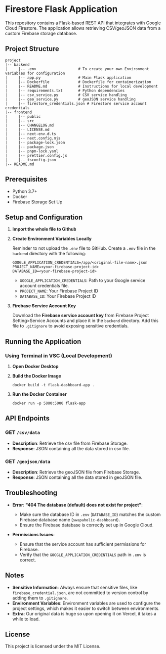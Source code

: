 # Firestore Flask Application

This repository contains a Flask-based REST API that integrates with Google Cloud Firestore. The application allows retrieving CSV/geoJSON data from a custom Firebase storage database.

## Project Structure

```
project
|-- backend
|     |-- .env                   # To create your own Environment variables for configuration
|     |-- app.py                 # Main Flask application
|     |-- Dockerfile             # Dockerfile for containerization
|     |-- README.md              # Instructions for local development
|     |-- requirements.txt       # Python dependencies
|     |-- csv_service.py         # CSV service handling
|     |-- geo_service.py         # geoJSON service handling
|     |-- firestore_credentials.json # Firestore service account credentials
|-- frontend
|     |-- public                 
|     |-- src 
|     |-- CHANGELOG.md
|     |-- LICENSE.md
|     |-- next-env.d.ts
|     |-- next.config.mjs
|     |-- package-lock.json
|     |-- package.json
|     |-- pnpm-lock.yaml
|     |-- prettier.config.js
|     |-- tsconfig.json
|-- README.md

```

## Prerequisites

- Python 3.7+
- Docker
- Firebase Storage Set Up

## Setup and Configuration

1. **Import the whole file to Github**

2. **Create Environment Variables Locally**

   Reminder to not upload the `.env` file to GitHub.
   Create a `.env` file in the `backend` directory with the following:

   ```env
   GOOGLE_APPLICATION_CREDENTIALS=/app/<original-file-name>.json
   PROJECT_NAME=<your-firebase-project-id>
   DATABASE_ID=<your-firebase-project-id>
   ```

   - `GOOGLE_APPLICATION_CREDENTIALS`: Path to your Google service account credentials file.
   - `PROJECT_NAME`: Your Firebase Project ID
   - `DATABASE_ID`: Your Firebase Project ID

3. **Firebase Service Account Key**

   Download the **Firebase service account key** from Firebase Project Setting>Service Accounts and place it in the `backend` directory. Add this file to `.gitignore` to avoid exposing sensitive credentials.

## Running the Application

### Using Terminal in VSC (Local Development)

1. **Open Docker Desktop**

2. **Build the Docker Image**

   ```
   docker build -t flask-dashboard-app .
   ```

3. **Run the Docker Container**

   ```
   docker run -p 5000:5000 flask-app
   ```

## API Endpoints

### GET `/csv/data`
- **Description**: Retrieve the csv file from Firebase Storage.
- **Response**: JSON containing all the data stored in csv file.

### GET `/geojson/data`
- **Description**: Retrieve the geoJSON file from Firebase Storage.
- **Response**: JSON containing all the data stored in geoJSON file.

## Troubleshooting

- **Error: "404 The database (default) does not exist for project"**:
  - Make sure the database ID in `.env` (`DATABASE_ID`) matches the custom Firebase database name (`swapaholic-dashboard`).
  - Ensure the Firebase database is correctly set up in Google Cloud.

- **Permissions Issues**:
  - Ensure that the service account has sufficient permissions for Firebase.
  - Verify that the `GOOGLE_APPLICATION_CREDENTIALS` path in `.env` is correct.

## Notes

- **Sensitive Information**: Always ensure that sensitive files, like `firebase_credential.json`, are not committed to version control by adding them to `.gitignore`.
- **Environment Variables**: Environment variables are used to configure the project settings, which makes it easier to switch between environments.
- **Extra**: Our original data is huge so upon opening it on Vercel, it takes a while to load.

## License

This project is licensed under the MIT License.